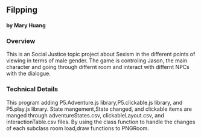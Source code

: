 ## Filpping
#### by Mary Huang



### Overview
This is an Social Justice topic project about Sexism in the different points of viewing in terms of male gender. 
The game is controling Jason, the main character and going through differnt room and interact with differnt NPCs with the dialogue.


### Technical Details

This program adding P5.Adventure.js library,P5.clickable.js library, and P5.play.js library. State mangement,State changed, and clickable items are manged through adventureStates.csv, clickableLayout.csv, and interactionTable.csv files. By using the class function to handle the changes of each subclass room load,draw functions to PNGRoom.